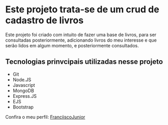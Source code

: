 # Este projeto trata-se de um crud de cadastro de livros

Este projeto foi criado com intuito de fazer uma base de livros, para ser consultadas posteriormente,
adicionando livros do meu interesse e que serão lidos em algum momento, e posteriormente consultados.

## Tecnologias prinvcipais utilizadas nesse projeto

- Git
- Node.JS
- Javascript
- MongoDB
- Express.JS
- EJS
- Bootstrap

Confira o meu perfil: [FranciiscoJunior](https://github.com/FranciiscoJunior)